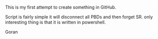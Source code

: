 This is my first attempt to create something in GitHub.

Script is fairly simple
it will disconnect all PBDs and then forget SR.
only interesting thing is that it is written in powershell.

Goran 
